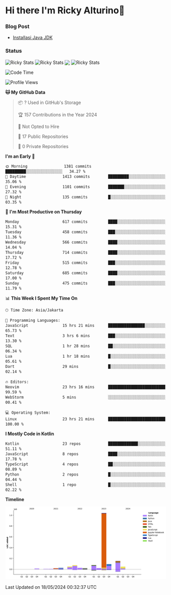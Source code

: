 # Hi there I'm Ricky Alturino👋

### Blog Post

<!-- BLOG-POST-LIST:START -->

- [Installasi Java JDK](https://onirutla.medium.com/installasi-java-jdk-ec701beeb5cb?source=rss-d9d81c918cc9------2)
<!-- BLOG-POST-LIST:END -->

### Status

<img align="center" alt="Ricky Stats" src="https://github-readme-stats.vercel.app/api?username=Alturino&theme=dark&show_icons=true&hide_border=false" />
<img align="center" alt="Ricky Stats" src="https://github-readme-stats.vercel.app/api/top-langs/?username=Alturino&theme=dark&show_icons=true&layout=compact"/>
<img align="center" width="640px" src="https://github-readme-stats.vercel.app/api/wakatime?username=Alturino&layout=compact&hide_border=true&theme=dark">
<img align="center" alt="Ricky Stats" src="https://leetcard.jacoblin.cool/onirutla?border=0&radius=20&ext=activity"/>

<!--START_SECTION:waka-->
![Code Time](http://img.shields.io/badge/Code%20Time-305%20hrs%201%20min-blue)

![Profile Views](http://img.shields.io/badge/Profile%20Views-0-blue)

**🐱 My GitHub Data** 

> 📦 ? Used in GitHub's Storage 
 > 
> 🏆 157 Contributions in the Year 2024
 > 
> 🚫 Not Opted to Hire
 > 
> 📜 17 Public Repositories 
 > 
> 🔑 0 Private Repositories 
 > 
**I'm an Early 🐤** 

```text
🌞 Morning                1381 commits        █████████░░░░░░░░░░░░░░░░   34.27 % 
🌆 Daytime                1413 commits        █████████░░░░░░░░░░░░░░░░   35.06 % 
🌃 Evening                1101 commits        ███████░░░░░░░░░░░░░░░░░░   27.32 % 
🌙 Night                  135 commits         █░░░░░░░░░░░░░░░░░░░░░░░░   03.35 % 
```
📅 **I'm Most Productive on Thursday** 

```text
Monday                   617 commits         ████░░░░░░░░░░░░░░░░░░░░░   15.31 % 
Tuesday                  458 commits         ███░░░░░░░░░░░░░░░░░░░░░░   11.36 % 
Wednesday                566 commits         ████░░░░░░░░░░░░░░░░░░░░░   14.04 % 
Thursday                 714 commits         ████░░░░░░░░░░░░░░░░░░░░░   17.72 % 
Friday                   515 commits         ███░░░░░░░░░░░░░░░░░░░░░░   12.78 % 
Saturday                 685 commits         ████░░░░░░░░░░░░░░░░░░░░░   17.00 % 
Sunday                   475 commits         ███░░░░░░░░░░░░░░░░░░░░░░   11.79 % 
```


📊 **This Week I Spent My Time On** 

```text
🕑︎ Time Zone: Asia/Jakarta

💬 Programming Languages: 
JavaScript               15 hrs 21 mins      ████████████████░░░░░░░░░   65.73 % 
Text                     3 hrs 6 mins        ███░░░░░░░░░░░░░░░░░░░░░░   13.30 % 
SQL                      1 hr 28 mins        ██░░░░░░░░░░░░░░░░░░░░░░░   06.34 % 
Lua                      1 hr 18 mins        █░░░░░░░░░░░░░░░░░░░░░░░░   05.61 % 
Dart                     29 mins             █░░░░░░░░░░░░░░░░░░░░░░░░   02.14 % 

🔥 Editors: 
Neovim                   23 hrs 16 mins      █████████████████████████   99.59 % 
WebStorm                 5 mins              ░░░░░░░░░░░░░░░░░░░░░░░░░   00.41 % 

💻 Operating System: 
Linux                    23 hrs 21 mins      █████████████████████████   100.00 % 
```

**I Mostly Code in Kotlin** 

```text
Kotlin                   23 repos            █████████████░░░░░░░░░░░░   51.11 % 
JavaScript               8 repos             ████░░░░░░░░░░░░░░░░░░░░░   17.78 % 
TypeScript               4 repos             ██░░░░░░░░░░░░░░░░░░░░░░░   08.89 % 
Python                   2 repos             █░░░░░░░░░░░░░░░░░░░░░░░░   04.44 % 
Shell                    1 repo              █░░░░░░░░░░░░░░░░░░░░░░░░   02.22 % 
```



**Timeline**

![Lines of Code chart](https://raw.githubusercontent.com/Alturino/Alturino/main/assets/bar_graph.png)


 Last Updated on 18/05/2024 00:32:37 UTC
<!--END_SECTION:waka-->
